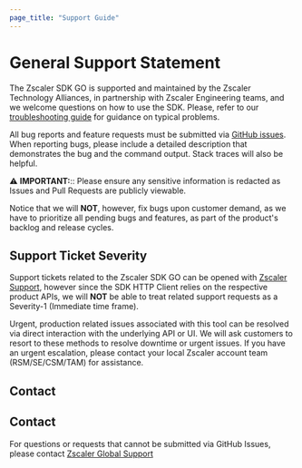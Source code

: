 ```yaml
---
page_title: "Support Guide"
---
```


# General Support Statement

The Zscaler SDK GO is supported and maintained by the Zscaler Technology Alliances, in partnership with Zscaler Engineering teams, and we welcome questions on how to use the SDK.
Please, refer to our [troubleshooting guide](troubleshooting.md) for guidance on typical problems.

All bug reports and feature requests must be submitted via [GitHub issues](https://github.com/SecurityGeekIO/zscaler-sdk-go/issues). When reporting bugs, please include a detailed description that demonstrates the bug and the command output. Stack traces will also be helpful.

⚠️ **IMPORTANT:**:: Please ensure any sensitive information is redacted as Issues and Pull Requests are publicly viewable.

Notice that we will **NOT**, however, fix bugs upon customer demand, as we have to prioritize all pending bugs and features, as part of the product's backlog and release cycles.

## Support Ticket Severity

Support tickets related to the Zscaler SDK GO can be opened with [Zscaler Support](https://help.zscaler.com/login-tickets), however since the SDK HTTP Client relies on the respective product APIs, we will **NOT** be able to treat related support requests as a Severity-1 (Immediate time frame).

Urgent, production related issues associated with this tool can be resolved via direct interaction with the underlying API or UI. We will ask customers to resort to these methods to resolve downtime or urgent issues. If you have an urgent escalation, please contact your local Zscaler account team (RSM/SE/CSM/TAM) for assistance.

## Contact

## Contact

For questions or requests that cannot be submitted via GitHub Issues, please contact [Zscaler Global Support](https://help.zscaler.com/contact-support)


